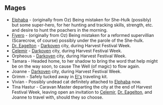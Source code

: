 ## <A NAME="mages">Mages</A>
+ [Elphaba](ElphabaOfOz) - (originally from Oz) Being mistaken for She-Hulk (possibly) but some super-hero, for her hunting and tracking skills, strength, etc. and desire to hunt the poachers in the morning.
+ [Fiyero](FiyeroOfOz) - (originally from Oz) Being mistaken for a reformed supervillian (Scarecrow, of course) possibly under the parole of the She-hulk.
+ [Dr. Eagelton](DoctorEagelton) - [Darkoven](DarkoverPromontory) city, during Harvest Festival Week.
+ [Celemir](CelemirElfTraveler) - [Darkoven](DarkoverPromontory) city, during Harvest Festival Week.
+ Orpheous - [Darkoven](DarkoverPromontory) city, during Harvest Festival Week.
+ Tamara - Headed home, to her shadow to bring the word that help might be on the way soon, to cause The Well (of magic) to flow again.
+ Joanne - [Darkoven](DarkoverPromontory) city, during Harvest Festival Week.
+ Grimm - Safely tucked away in [El's](ElphabaOfOz) traveling kit.
+ Vivian - Possibly undead cat definitely attached to [Elphaba](ElphabaOfOz) now.
+ Tina Hastur - Caravan Master departing the city at the end of Harvest Festival Week, leaving open an invitation to [Celemir](CelemirElfTraveler), [Dr. Eagelton](DoctorEagelton), and Joanne to travel with, should they so choose.
